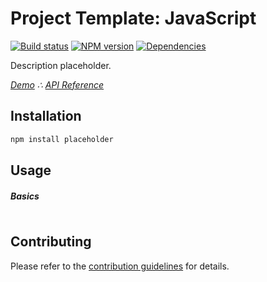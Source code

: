 # Project Template: JavaScript

[![Build status](https://travis-ci.org/vanruesc/project-template-javascript.svg?branch=master)](https://travis-ci.org/vanruesc/project-template-javascript)
[![NPM version](https://badge.fury.io/js/_placeholder.svg)](http://badge.fury.io/js/_placeholder)
[![Dependencies](https://david-dm.org/vanruesc/project-template-javascript.svg?branch=master)](https://david-dm.org/vanruesc/project-template-javascript)

Description placeholder.

*[Demo](https://username.github.io/placeholder/public/demo) &there4;
[API Reference](https://username.github.io/placeholder/public/docs)*


## Installation

```sh
npm install placeholder
``` 


## Usage

##### Basics

```javascript
```


## Contributing

Please refer to the [contribution guidelines](https://github.com/username/placeholder/blob/master/.github/CONTRIBUTING.md) for details.
